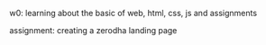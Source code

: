 w0:
learning about the basic of web, html, css, js and assignments

assignment:
creating a zerodha landing page
